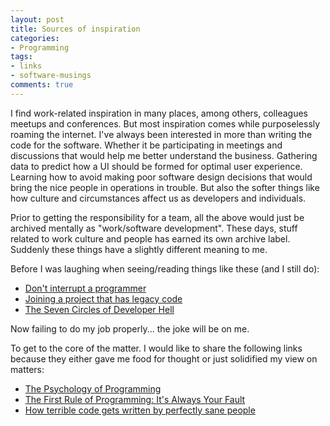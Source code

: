 ```yaml
---
layout: post
title: Sources of inspiration
categories:
- Programming
tags:
- links
- software-musings
comments: true
---
```


I find work-related inspiration in many places, among others, colleagues
meetups and conferences. But most inspiration comes while purposelessly
roaming the internet. I've always been interested in more than
writing the code for the software. Whether it be participating in
meetings and discussions that would help me better understand the
business. Gathering data to predict how a UI should be formed for
optimal user experience. Learning how to avoid making poor software
design decisions that would bring the nice people in operations in
trouble. But also the softer things like how culture and circumstances
affect us as developers and individuals.

Prior to getting the responsibility for a team, all the above would just
be archived mentally as "work/software development". These days, stuff
related to work culture and people has earned its own archive
label. Suddenly these things have a slightly different meaning to me.

Before I was laughing when seeing/reading things like these (and I
still do):

- [Don't interrupt a programmer][1]
- [Joining a project that has legacy code][2]
- [The Seven Circles of Developer Hell][3]

Now failing to do my job properly... the joke will be on me.

To get to the core of the matter. I would like to share the following
links because they either gave me food for thought or just solidified
my view on matters:

- [The Psychology of Programming][4]
- [The First Rule of Programming: It's Always Your Fault][5]
- [How terrible code gets written by perfectly sane people][6]

[1]: http://twitpic.com/dj27dh
[2]: https://twitter.com/SoManyHs/status/754067169453846528
[3]: https://blog.toggl.com/2017/02/seven-circles-of-developer-hell/
[4]: https://blog.dmbcllc.com/the-psychology-of-programming/
[5]: https://blog.codinghorror.com/the-first-rule-of-programming-its-always-your-fault/
[6]: http://chrismm.com/blog/how-terrible-code-gets-written-by-perfectly-sane-people/
